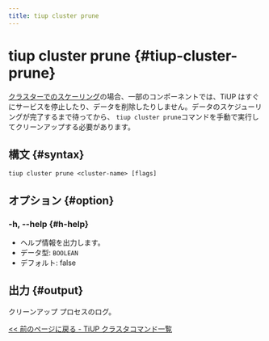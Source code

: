 ```yaml
---
title: tiup cluster prune
---
```


# tiup cluster prune {#tiup-cluster-prune}

[クラスターでのスケーリング](/tiup/tiup-component-cluster-scale-in.md)の場合、一部のコンポーネントでは、TiUP はすぐにサービスを停止したり、データを削除したりしません。データのスケジューリングが完了するまで待ってから、 `tiup cluster prune`コマンドを手動で実行してクリーンアップする必要があります。

## 構文 {#syntax}

```shell
tiup cluster prune <cluster-name> [flags]
```

## オプション {#option}

### -h, --help {#h-help}

-   ヘルプ情報を出力します。
-   データ型: `BOOLEAN`
-   デフォルト: false

## 出力 {#output}

クリーンアップ プロセスのログ。

[&lt;&lt; 前のページに戻る - TiUP クラスタコマンド一覧](/tiup/tiup-component-cluster.md#command-list)
